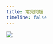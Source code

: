 ```yaml
---
title: 常見問題
timeline: false
---
```


<Catalog/>

![](https://i.latvian.dev/pc/2024-01-18_08.25.24.png)